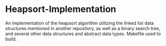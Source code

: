 # Heapsort-Implementation
An implementation of the heapsort algorithm utilizing the linked list data structures mentioned in another repository, as well as a binary search tree, and several other data structures and abstract data types. Makefile used to build.
